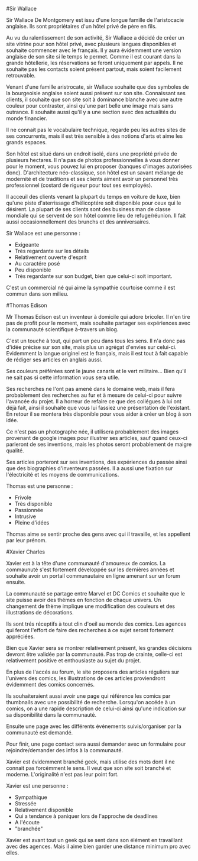 #Sir Wallace

Sir Wallace De Montgomery est issu d'une longue famille de l'aristocacie anglaise. Ils sont propriétaires d'un hôtel privé de père en fils.

Au vu du ralentissement de son activité, Sir Wallace a décidé de créer un site vitrine pour son hôtel privé, avec plusieurs langues disponibles et souhaite commencer avec le français. Il y aura évidemment une version anglaise de son site si le temps le permet. Comme il est courant dans la grande hôtellerie, les réservations se feront uniquement par appels. Il ne souhaite pas les contacts soient présent partout, mais soient facilement retrouvable.

Venant d'une famille aristrocate, sir Wallace souhaite que des symboles de la bourgeoisie anglaise soient aussi présent sur son site. Connaissant ses clients, il souhaite que son site soit à dominance blanche avec une autre couleur pour contraster, ainsi qu'une part belle une image mais sans outrance. Il souhaite aussi qu'il y a une section avec des actualités du monde financier. 

Il ne connait pas le vocabulaire technique, regarde peu les autres sites de ses concurrents, mais il est très sensible à des notions d'arts et aime les grands espaces. 

Son hôtel est situé dans un endroit isolé, dans une propriété privée de plusieurs hectares. Il n'a pas de photos professionnelles à vous donner pour le moment, vous pouvez lui en proposer (banques d'images autorisées donc). D'architecture néo-classique, son hôtel est un savant mélange de modernité et de traditions et ses clients aiment avoir un personnel très professionnel (costard de rigueur pour tout ses exmployés).

Il acceuil des clients venant la plupart du temps en voiture de luxe, bien qu'une piste d'aterrissage d'hélicoptére soit disponible pour ceux qui le désirent. La plupart de ses clients sont des business man de classe mondiale qui se servent de son hôtel comme lieu de refuge/réunion. Il fait aussi occasionnellement des brunchs et des anniversaires. 


Sir Wallace est une personne : 
* Exigeante
* Très regardante sur les détails
* Relativement ouverte d'esprit
* Au caractére posé
* Peu disponible
* Très regardante sur son budget, bien que celui-ci soit important.

C'est un commercial né qui aime la sympathie courtoise comme il est commun dans son milieu.






#Thomas Edison

Mr Thomas Edison est un inventeur à domicile qui adore bricoler. Il n'en tire pas de profit pour le moment, mais souhaite partager ses expériences avec la communauté scientifique à-travers un blog. 

C'est un touche à tout, qui part un peu dans tous les sens. Il n'a donc pas d'idée précise sur son site, mais plus un agrégat d'envies sur celui-ci. Evidemment la langue originel est le français, mais il est tout à fait capable de rédiger ses articles en anglais aussi.

Ses couleurs préférées sont le jaune canaris et le vert militaire... Bien qu'il ne sait pas si cette information vous sera utile. 

Ses recherches ne l'ont pas amené dans le domaine web, mais il fera probablement des recherches au fur et à mesure de celui-ci pour suivre l'avancée du projet. Il a horreur de refaire ce que des collégues à lui ont déjà fait, ainsi il souhaite que vous lui fassiez une présentation de l'existant. En retour il se montera très disponible pour vous aider à créer un blog à son idée. 

Ce n'est pas un photographe née, il utilisera probablement des images provenant de google images pour illustrer ses articles, sauf quand ceux-ci parleront de ses inventions, mais les photos seront probablement de maigre qualité. 

Ses articles porteront sur ses inventions, des expériences du passée ainsi que des biographies d'inventeurs passées. Il a aussi une fixation sur l'électricité et les moyens de communications. 

Thomas est une personne : 

* Frivole
* Très disponible
* Passionnée
* Intrusive
* Pleine d'idées

Thomas aime se sentir proche des gens avec qui il travaille, et les appellent par leur prénom.







#Xavier Charles

Xavier est à la tête d'une communauté d'amoureux de comics. La commaunuté s'est fortement développée sur les dernières années et souhaite avoir un portail communautaire en ligne amenant sur un forum ensuite.

La communauté se partage entre Marvel et DC Comics et souhaite que le site puisse avoir des thémes en fonction de chaque univers. Un changement de thème implique une modification des couleurs et des illustrations de décorations. 

Ils sont trés réceptifs à tout clin d'oeil au monde des comics. Les agences qui feront l'effort de faire des recherches à ce sujet seront fortement appréciées. 

Bien que Xavier sera se montrer relativement présent, les grandes décisions devront être validée par la communauté. Pas trop de crainte, celle-ci est relativement positive et enthousiaste au sujet du projet. 

En plus de l'accés au forum, le site proposera des articles réguliers sur l'univers des comics, les illustrations de ces articles proviendront évidemment des comics concernés. 

Ils souhaiteraient aussi avoir une page qui référence les comics par thumbnails avec une possibilité de recherche. Lorsqu'on accéde à un comics, on a une rapide description de celui-ci ainsi qu'une indication sur sa disponibilité dans la communauté.

Ensuite une page avec les différents événements suivis/organiser par la communauté est demandé.

Pour finir, une page contact sera aussi demander avec un formulaire pour rejoindre/demander des infos à la communauté.

Xavier est évidemment branché geek, mais utilise des mots dont il ne connait pas forcémment le sens. Il veut que son site soit branché et moderne. L'originalité n'est pas leur point fort.

Xavier est une personne :

* Sympathique
* Stressée
* Relativement disponible
* Qui a tendance à paniquer lors de l'approche de deadlines
* A l'écoute
* "branchée"

Xavier est avant tout un geek qui se sent dans son élément en travaillant avec des agences. Mais il aime bien garder une distance minimum pro avec elles. 

